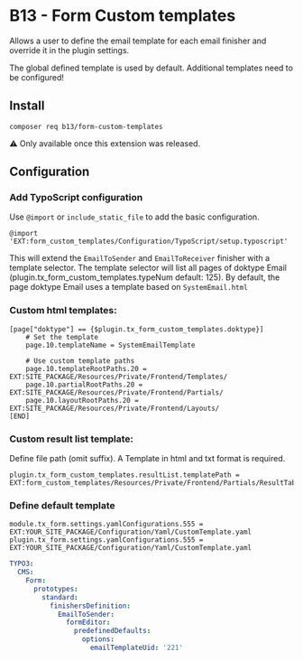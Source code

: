 # B13 - Form Custom templates

Allows a user to define the email template
for each email finisher and override it in the
plugin settings.

The global defined template is used by default.
Additional templates need to be configured!

## Install

```
composer req b13/form-custom-templates
```
:warning: Only available once this extension was released.

## Configuration

### Add TypoScript configuration

Use `@import` or  `include_static_file` to add the basic
configuration.

```  
@import 'EXT:form_custom_templates/Configuration/TypoScript/setup.typoscript'
```

This will extend the `EmailToSender` and `EmailToReceiver` finisher with a template selector.
The template selector will list all pages of doktype Email (plugin.tx_form_custom_templates.typeNum default: 125).
By default, the page doktype Email uses a template based on `SystemEmail.html`

### Custom html templates:

```
[page["doktype"] == {$plugin.tx_form_custom_templates.doktype}]
    # Set the template
    page.10.templateName = SystemEmailTemplate
    
    # Use custom template paths
    page.10.templateRootPaths.20 = EXT:SITE_PACKAGE/Resources/Private/Frontend/Templates/
    page.10.partialRootPaths.20 = EXT:SITE_PACKAGE/Resources/Private/Frontend/Partials/
    page.10.layoutRootPaths.20 = EXT:SITE_PACKAGE/Resources/Private/Frontend/Layouts/
[END]
```

### Custom result list template:

Define file path (omit suffix). A Template in html and txt format is required.

```
plugin.tx_form_custom_templates.resultList.templatePath = EXT:form_custom_templates/Resources/Private/Frontend/Partials/ResultTable
```

### Define default template

```
module.tx_form.settings.yamlConfigurations.555 = EXT:YOUR_SITE_PACKAGE/Configuration/Yaml/CustomTemplate.yaml
plugin.tx_form.settings.yamlConfigurations.555 = EXT:YOUR_SITE_PACKAGE/Configuration/Yaml/CustomTemplate.yaml
```

```yaml
TYPO3:
  CMS:
    Form:
      prototypes:
        standard:
          finishersDefinition:
            EmailToSender:
              formEditor:
                predefinedDefaults:
                  options:
                    emailTemplateUid: '221'
```